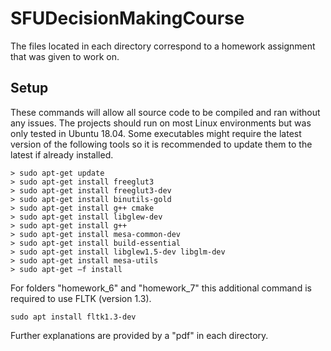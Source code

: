 # SFUDecisionMakingCourse

The files located in each directory correspond to a homework assignment that was given to work on.

## Setup

These commands will allow all source code to be compiled and ran without any issues. The projects should run on most Linux environments but was only tested in Ubuntu 18.04.
Some executables might require the latest version of the following tools so it is recommended to update them to the latest if already installed.
```
> sudo apt-get update
> sudo apt-get install freeglut3
> sudo apt-get install freeglut3-dev
> sudo apt-get install binutils-gold
> sudo apt-get install g++ cmake
> sudo apt-get install libglew-dev
> sudo apt-get install g++
> sudo apt-get install mesa-common-dev
> sudo apt-get install build-essential
> sudo apt-get install libglew1.5-dev libglm-dev
> sudo apt-get install mesa-utils
> sudo apt-get –f install
```

For folders "homework_6" and "homework_7" this additional command is required to use FLTK (version 1.3).
```
sudo apt install fltk1.3-dev
```

Further explanations are provided by a "pdf" in each directory.

